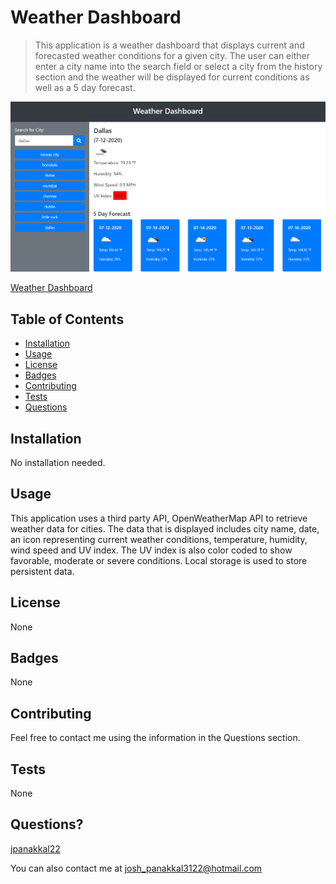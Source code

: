 # Weather Dashboard

>This application is a weather dashboard that displays current and forecasted weather conditions for a given city. The user can either enter a city name into the search field or select a city from the history section and the weather will be displayed for current conditions as well as a 5 day forecast. 

![Weather Dashboard](assets/weather_dashboard.PNG)

[Weather Dashboard](https://jpanakkal22.github.io/weather_dashboard/)

## Table of Contents

* [Installation](#installation)
* [Usage](#usage)
* [License](#license)
* [Badges](#badges)
* [Contributing](#contributing)
* [Tests](#tests)
* [Questions](#questions)

## Installation
No installation needed.

## Usage
This application uses a third party API, OpenWeatherMap API to retrieve weather data for cities. The data that is displayed includes city name, date, an icon representing current weather conditions, temperature, humidity, wind speed and UV index. The UV index is also color coded to show favorable, moderate or severe conditions. Local storage is used to store persistent data. 

## License
None

## Badges
None

## Contributing 
Feel free to contact me using the information in the Questions section.

## Tests
None

## Questions?
[jpanakkal22](https://github.com/jpanakkal22)

You can also contact me at josh_panakkal3122@hotmail.com





